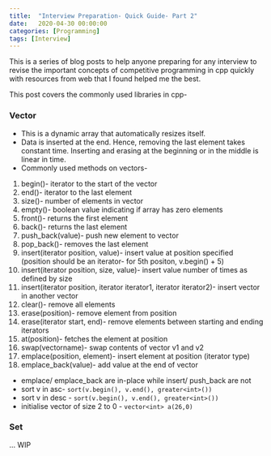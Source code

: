 ```yaml
---
title:  "Interview Preparation- Quick Guide- Part 2"
date:   2020-04-30 00:00:00
categories: [Programming]
tags: [Interview]
---
```


This is a series of blog posts to help anyone preparing for any interview to revise the important concepts of competitive programming in cpp quickly with resources from web that I found helped me the best.

This post covers the commonly used libraries in cpp-

### Vector
* This is a dynamic array that automatically resizes itself.
* Data is inserted at the end. Hence, removing the last element takes constant time. Inserting and erasing at the beginning or in the middle is linear in time. 
* Commonly used methods on vectors- 
1. begin()- iterator to the start of the vector
2. end()- iterator to the last element
3. size()- number of elements in vector
4. empty()- boolean value indicating if array has zero elements
5. front()- returns the first element
6. back()- returns the last element
7. push_back(value)- push new element to vector
8. pop_back()- removes the last element
9. insert(iterator position, value)- insert value at position specified (position should be an iterator- for 5th positon, v.begin() + 5)
9. insert(iterator position, size, value)- insert value number of times as defined by size
10. insert(iterator position, iterator iterator1, iterator iterator2)- insert vector in another vector
11. clear()- remove all elements
12. erase(position)- remove element from position
13. erase(iterator start, end)- remove elements between starting and ending iterators
14. at(position)- fetches the element at position
15. swap(vectorname)- swap contents of vector v1 and v2
16. emplace(position, element)- insert element at position (iterator type)
17. emplace_back(value)- add value at the end of vector

* emplace/ emplace_back are in-place while insert/ push_back are not
* sort v in asc- ```sort(v.begin(), v.end(), greater<int>())```
* sort v in desc - ```sort(v.begin(), v.end(), greater<int>())```
* initialise vector of size 2 to 0 - ```vector<int> a(26,0)```

### Set

... WIP
